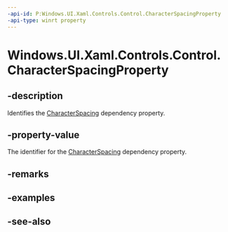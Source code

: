 ```yaml
---
-api-id: P:Windows.UI.Xaml.Controls.Control.CharacterSpacingProperty
-api-type: winrt property
---
```


<!-- Property syntax
public Windows.UI.Xaml.DependencyProperty CharacterSpacingProperty { get; }
-->

# Windows.UI.Xaml.Controls.Control.CharacterSpacingProperty

## -description
Identifies the [CharacterSpacing](control_characterspacing.md) dependency property.



## -property-value
The identifier for the [CharacterSpacing](control_characterspacing.md) dependency property.

## -remarks

## -examples

## -see-also
